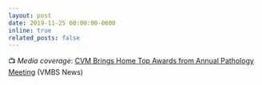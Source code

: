 ```yaml
---
layout: post
date: 2019-11-25 00:00:00-0600
inline: true
related_posts: false
---
```


📺 *Media coverage*: [CVM Brings Home Top Awards from Annual Pathology Meeting](https://vetmed.tamu.edu/news/internal-news/cvm-brings-home-top-awards-from-annual-pathology-meeting/) (VMBS News)
